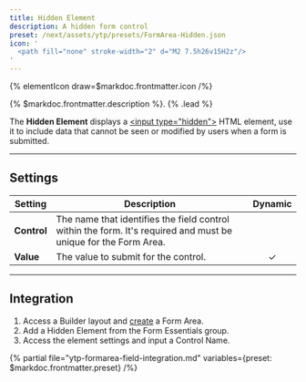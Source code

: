 ```yaml
---
title: Hidden Element
description: A hidden form control
preset: /next/assets/ytp/presets/FormArea-Hidden.json
icon: '
  <path fill="none" stroke-width="2" d="M2 7.5h26v15H2z"/>
'
---
```


{% elementIcon draw=$markdoc.frontmatter.icon /%}

{% $markdoc.frontmatter.description %}. {% .lead %}

The **Hidden Element** displays a [\<input type="hidden"\>](https://developer.mozilla.org/en-US/docs/Web/HTML/Element/input/hidden) HTML element, use it to include data that cannot be seen or modified by users when a form is submitted.

---

## Settings

| Setting | Description | Dynamic |
| ------- | ----------- | :-----: |
| **Control** | The name that identifies the field control within the form. It's required and must be unique for the Form Area. |
| **Value** | The value to submit for the control. | &#x2713; |

---

## Integration

1. Access a Builder layout and [create](../../setup#creating-a-form) a Form Area.
1. Add a Hidden Element from the Form Essentials group.
1. Access the element settings and input a Control Name.

{% partial file="ytp-formarea-field-integration.md" variables={preset: $markdoc.frontmatter.preset} /%}
